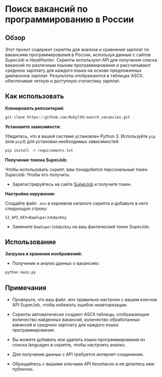 # Поиск вакансий по программированию в России


## Обзор 

Этот проект содержит скрипты для анализа и сравнения зарплат по вакансиям программирования в России, используя данные с сайтов _SuperJob_ и _HeadHunter_. Скрипты используют API для получения списка вакансий по различным языкам программирования и рассчитывают среднюю зарплату для каждого языка на основе предложенных диапазонов зарплат. Результаты отображаются в таблицах ASCII, обеспечивая четкую и доступную статистику зарплат.

## Как использовать

__Клонировать репозиторий:__

```python
git clone https://github.com/Rokyl59/search_vacancies.git
```

__Установите зависимости:__

Убедитесь, что в вашей системе установлен Python 3. Используйте `pip` (или `pip3`) для установки необходимых зависимостей:

```python
pip install -r requirements.txt
```

__Получение токена SuperJob:__

Чтобы использовать скрипт, вам понадобится персональный токен _SuperJob_. Чтобы его получить:

* Зарегистрируйтесь на сайте [SuperJob](https://api.superjob.ru/) и получите токен.

__Настройка окружения:__

Создайте файл `.env` в корневом каталоге скрипта и добавьте в него следующую строку:

```
SJ_API_KEY=ВашSuperJobApiKey
```

* Замените `ВашSuperJobApiKey` на ваш фактический токен SuperJob.

## Использование

__Загрузка и хранение изображений:__

* Получение и анализ данных о вакансиях:

```python
python main.py
```

## Примечания

* Проверьте, что ваш файл .env правильно настроен с вашим ключом API SuperJob, чтобы избежать ошибок неавторизации.

* Скрипты автоматически создают ASCII таблицы, отображающие количество найденных вакансий, количество обработанных вакансий и среднюю зарплату для каждого языка программирования.

* Вы можете добавить или удалить языки программирования из списка languages в скрипте, чтобы настроить анализ.

* Для получения данных с API требуется интернет-соединение.

* Обращайтесь с вашими ключами API безопасно и не делитесь ими публично.
 

